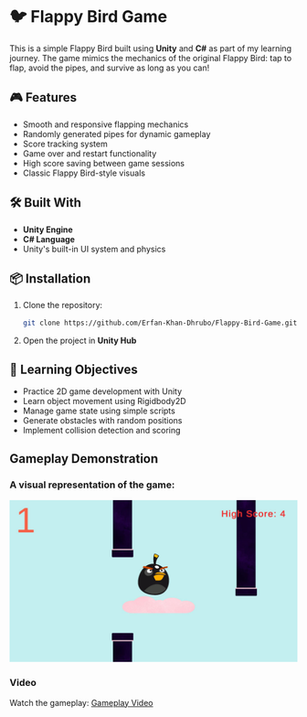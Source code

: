 # 🐦 Flappy Bird Game

This is a simple Flappy Bird built using **Unity** and **C#** as part of my learning journey. The game mimics the mechanics of the original Flappy Bird: tap to flap, avoid the pipes, and survive as long as you can!

## 🎮 Features

- Smooth and responsive flapping mechanics
- Randomly generated pipes for dynamic gameplay
- Score tracking system
- Game over and restart functionality
- High score saving between game sessions
- Classic Flappy Bird-style visuals

## 🛠️ Built With

- **Unity Engine**
- **C# Language**
- Unity's built-in UI system and physics

## 📦 Installation

1. Clone the repository:
   ```bash
   git clone https://github.com/Erfan-Khan-Dhrubo/Flappy-Bird-Game.git
   ```
2. Open the project in **Unity Hub**


## 🧠 Learning Objectives

- Practice 2D game development with Unity
- Learn object movement using Rigidbody2D
- Manage game state using simple scripts
- Generate obstacles with random positions
- Implement collision detection and scoring

## Gameplay Demonstration

### A visual representation of the game:

<img src="./game visualization/game view.jpg">

### Video

Watch the gameplay:
[Gameplay Video](./game%20visualization/gameplay.mp4)

